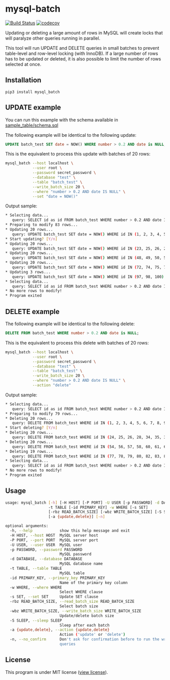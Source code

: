 # mysql-batch

[![Build Status](https://travis-ci.org/gabfl/mysql-batch.svg?branch=master)](https://travis-ci.org/gabfl/mysql-batch)
[![codecov](https://codecov.io/gh/gabfl/mysql-batch/branch/master/graph/badge.svg)](https://codecov.io/gh/gabfl/mysql-batch)

Updating or deleting a large amount of rows in MySQL will create locks that will paralyze other queries running in parallel.

This tool will run UPDATE and DELETE queries in small batches to prevent table-level and row-level locking (with InnoDB). If a large number of rows has to be updated or deleted, it is also possible to limit the number of rows selected at once.

## Installation

```
pip3 install mysql_batch
```

## UPDATE example

You can run this example with the schema available in [sample_table/schema.sql](sample_table/schema.sql)

The following example will be identical to the following update:

```sql
UPDATE batch_test SET date = NOW() WHERE number > 0.2 AND date is NULL;
```

This is the equivalent to process this update with batches of 20 rows:

```bash
mysql_batch --host localhost \
            --user root \
            --password secret_password \
            --database "test" \
            --table "batch_test" \
            --write_batch_size 20 \
            --where "number > 0.2 AND date IS NULL" \
            --set "date = NOW()"
```

Output sample:

```bash
* Selecting data...
   query: SELECT id as id FROM batch_test WHERE number > 0.2 AND date IS NULL AND id > 0 ORDER BY id LIMIT 1000
* Preparing to modify 83 rows...
* Updating 20 rows...
   query: UPDATE batch_test SET date = NOW() WHERE id IN (1, 2, 3, 4, 5, 6, 8, 9, 10, 11, 12, 14, 15, 16, 17, 18, 19, 20, 21, 22)
* Start updating? [Y/n]
* Updating 20 rows...
   query: UPDATE batch_test SET date = NOW() WHERE id IN (23, 25, 26, 28, 29, 30, 31, 33, 35, 36, 37, 38, 39, 40, 42, 43, 44, 45, 46, 47)
* Updating 20 rows...
   query: UPDATE batch_test SET date = NOW() WHERE id IN (48, 49, 50, 51, 52, 53, 54, 55, 56, 58, 59, 60, 61, 63, 64, 65, 68, 69, 70, 71)
* Updating 20 rows...
   query: UPDATE batch_test SET date = NOW() WHERE id IN (72, 74, 75, 77, 78, 79, 80, 81, 82, 83, 84, 85, 86, 88, 89, 90, 91, 92, 94, 95)
* Updating 3 rows...
   query: UPDATE batch_test SET date = NOW() WHERE id IN (97, 98, 100)
* Selecting data...
   query: SELECT id as id FROM batch_test WHERE number > 0.2 AND date IS NULL AND id > 100 ORDER BY id LIMIT 1000
* No more rows to modify!
* Program exited
```

## DELETE example

The following example will be identical to the following delete:

```sql
DELETE FROM batch_test WHERE number > 0.2 AND date is NULL;
```

This is the equivalent to process this delete with batches of 20 rows:

```bash
mysql_batch --host localhost \
            --user root \
            --password secret_password \
            --database "test" \
            --table "batch_test" \
            --write_batch_size 20 \
            --where "number > 0.2 AND date IS NULL" \
            --action "delete"
```

Output sample:

```bash
* Selecting data...
   query: SELECT id as id FROM batch_test WHERE number > 0.2 AND date IS NULL AND id > 0 ORDER BY id LIMIT 1000
* Preparing to modify 79 rows...
* Deleting 20 rows...
   query: DELETE FROM batch_test WHERE id IN (1, 2, 3, 4, 5, 6, 7, 8, 9, 10, 11, 12, 14, 15, 17, 19, 20, 21, 22, 23)
* Start deleting? [Y/n]
* Deleting 20 rows...
   query: DELETE FROM batch_test WHERE id IN (24, 25, 26, 28, 34, 35, 36, 37, 38, 39, 40, 41, 44, 45, 47, 48, 50, 51, 52, 53)
* Deleting 20 rows...
   query: DELETE FROM batch_test WHERE id IN (54, 56, 57, 58, 60, 61, 62, 63, 64, 65, 66, 67, 68, 70, 71, 72, 73, 74, 75, 76)
* Deleting 19 rows...
   query: DELETE FROM batch_test WHERE id IN (77, 78, 79, 80, 82, 83, 86, 87, 88, 89, 90, 91, 93, 94, 95, 96, 98, 99, 100)
* Selecting data...
   query: SELECT id as id FROM batch_test WHERE number > 0.2 AND date IS NULL AND id > 100 ORDER BY id LIMIT 1000
* No more rows to modify!
* Program exited
```

## Usage

```bash
usage: mysql_batch [-h] [-H HOST] [-P PORT] -U USER [-p PASSWORD] -d DATABASE
                   -t TABLE [-id PRIMARY_KEY] -w WHERE [-s SET]
                   [-rbz READ_BATCH_SIZE] [-wbz WRITE_BATCH_SIZE] [-S SLEEP]
                   [-a {update,delete}] [-n]

optional arguments:
  -h, --help            show this help message and exit
  -H HOST, --host HOST  MySQL server host
  -P PORT, --port PORT  MySQL server port
  -U USER, --user USER  MySQL user
  -p PASSWORD, --password PASSWORD
                        MySQL password
  -d DATABASE, --database DATABASE
                        MySQL database name
  -t TABLE, --table TABLE
                        MySQL table
  -id PRIMARY_KEY, --primary_key PRIMARY_KEY
                        Name of the primary key column
  -w WHERE, --where WHERE
                        Select WHERE clause
  -s SET, --set SET     Update SET clause
  -rbz READ_BATCH_SIZE, --read_batch_size READ_BATCH_SIZE
                        Select batch size
  -wbz WRITE_BATCH_SIZE, --write_batch_size WRITE_BATCH_SIZE
                        Update/delete batch size
  -S SLEEP, --sleep SLEEP
                        Sleep after each batch
  -a {update,delete}, --action {update,delete}
                        Action ('update' or 'delete')
  -n, --no_confirm      Don't ask for confirmation before to run the write
                        queries
```

## License

This program is under MIT license ([view license](LICENSE)).
